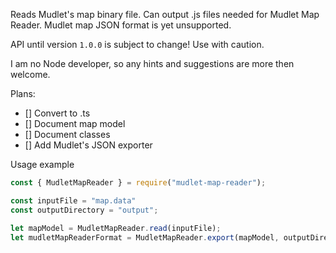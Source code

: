 Reads Mudlet's map binary file. Can output .js files needed for Mudlet Map Reader.
Mudlet map JSON format is yet unsupported.

API until version `1.0.0` is subject to change! Use with caution.

I am no Node developer, so any hints and suggestions are more then welcome.

Plans:
- [] Convert to .ts
- [] Document map model
- [] Document classes
- [] Add Mudlet's JSON exporter

Usage example

```js
const { MudletMapReader } = require("mudlet-map-reader");

const inputFile = "map.data"
const outputDirectory = "output";

let mapModel = MudletMapReader.read(inputFile);
let mudletMapReaderFormat = MudletMapReader.export(mapModel, outputDirectory);
```